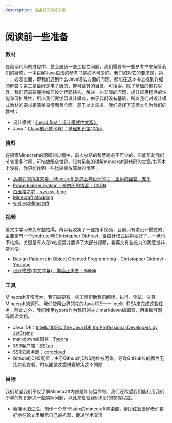 ```yaml
---
description: 准备好刀叉好上菜
---
```


# 阅读前一些准备

### 教材

在阅读代码的过程中，总会遇到一些工程性问题，我们需要有一些参考书来解答我们的疑惑，一本讲解Java语法的参考书是必不可少的，我们的对它的要求是，第一，必须全面，即我们遇到什么Java语法方面的问题，都能在这本书上找到详细的解答；第二是最好是电子版的，带可跳转的目录，可搜索。除了基础的编程以外，我们还需要懂得如何设计代码结构，解决一些实际的问题，提升应用程序的性能和可扩展性，所以我们要学习设计模式，由于我们没有基础，所以我们对设计模式教材的要求是简单易懂而且全面。基于以上需求，我们选择了这两本作为我们的教材：

* 设计模式：[《head first：设计模式中文版》](https://detail.tmall.com/item.htm?id=526535264904)
* Java：[《Java核心技术卷1：基础知识第10版》](https://detail.tmall.com/item.htm?id=539422857815)

### 资料

在探索Minecraft的源码的过程中，前人总结的智慧是必不可少的，它能帮助我们节省很多时间，可惜放眼全世界，较为系统的讲解minecraft源代码的文章/书基本上没有，我只能找到一些比较零散简单的博客：

* [从编程的角度来看，Minecraft 是怎么样设计的？ - 王远的回答 - 知乎](%20https://www.zhihu.com/question/24459078/answer/133609241)
* [ProcedualGeneration - 拳四郎的博客 - CSDN](https://blog.csdn.net/qp120291570/category_6203791.html)
* [白玉楼之梦 - szszss' blog](http://blog.hakugyokurou.net/)
* [Minecraft Modding](https://greyminecraftcoder.blogspot.com/)
* [wiki.vg:Minecraft](https://wiki.vg/Main_Page)

### 视频

看文字学习未免有些枯燥，所以我收集了一些技术视频，目前只有讲设计模式的，主要是有一个youbuter叫Christopher Okhravi，讲设计模式讲得太好了，一点也不枯燥，关键是有人在b站搬运并翻译了大部分视频，看英文有些吃力的我感觉非常方便。

* [Design Patterns in Object Oriented Programming - Christopher Okhravi - Youtube](https://www.youtube.com/playlist?list=PLrhzvIcii6GNjpARdnO4ueTUAVR9eMBpc)
* [设计模式\(中文字幕\) - 懒癌正患者 - BiliBili](https://space.bilibili.com/4706388/channel/detail?cid=90274)

### 工具

Minecraft非常庞大，我们需要有一些工具帮助我们阅读、执行、测试、注释Minecraft的源码，我们使用业界领先的Java IDE—— Intellij IDEA来完成这些任务，除此之外，我们使用typora作为我们的主力markdown编辑器，用来编写源码阅读文档。

* Java IDE：[IntelliJ IDEA: The Java IDE for Professional Developers by JetBrains](https://www.jetbrains.com/idea/)
* markdown编辑器：[Typora](https://typora.io/)
* SSR客户端：[SSTap](https://github.com/mayunbaba2/SSTap-beta-setup)
* SSR云服务商：[cordcloud](https://cordcloud.site/)
* Github的DNS配置：由于Github的DNS地址被污染，导致GitHub长的图片无法在线查看，可以阅读这篇[博客](https://www.cnblogs.com/zuoanfengxi/p/12724698.html)解决这个问题

### 目标

我们希望我们不仅了解Minecraft内部是如何运作的，我们还希望我们能利用我们所学的知识解决一些实际问题，以此来检验我们知识的掌握程度。

* 看懂地图生成，制作一个基于latex的minecraft渲染器，帮助红石爱好者们更好地在论文里展示自己的机器，促进学术交流

